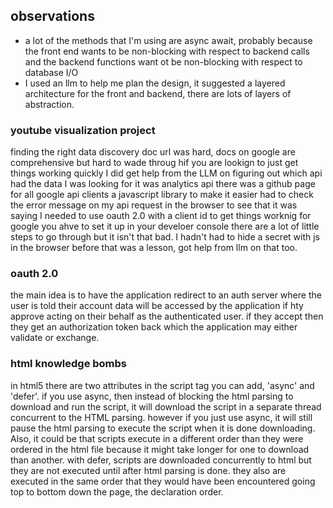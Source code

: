 ## observations

- a lot of the methods that I'm using are async await, probably because the front end wants to be non-blocking with respect to backend calls and the backend functions want ot be non-blocking with respect to database I/O
- I used an llm to help me plan the design, it suggested a layered architecture for the front and backend, there are lots of layers of abstraction. 


### youtube visualization project
finding the right data discovery doc url was hard, 
docs on google are comprehensive but hard to wade throug hif you are lookign to just get things working quickly
I did get help from the LLM on figuring out which api had the data I was looking for it was analytics api
there was a github page for all google api clients a javascript library to make it easier
had to check the error message on my api request in the browser to see that it was saying I needed to use oauth 2.0 with a client id to get things worknig
for google you ahve to set it up in your develoer console there are a lot of little steps to go through but it isn't that bad. 
I hadn't had to hide a secret with js in the browser before that was a lesson, got help from llm on that too.


### oauth 2.0
the main idea is to have the application redirect to an auth server where the user is told their account data will be accessed by the application if hty approve acting on their behalf as the authenticated user. if they accept then they get an authorization token back which the application may either validate or exchange. 


### html knowledge bombs
in html5 there are two attributes in the script tag you can add, 'async' and 'defer'. if you use async, then instead of blocking the html parsing to download and run the script, it will download the script in a separate thread concurrent to the HTML parsing. however if you just use async, it will still pause the html parsing to execute the script when it is done downloading. Also, it could be that scripts execute in a different order than they were ordered in the html file because it might take longer for one to download than another. with defer, scripts are downloaded concurrently to html but they are not executed until after html parsing is done. they also are executed in the same order that they would have been encountered going top to bottom down the page, the declaration order.